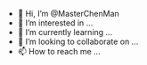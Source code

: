 - 👋 Hi, I’m @MasterChenMan
- 👀 I’m interested in ...
- 🌱 I’m currently learning ...
- 💞️ I’m looking to collaborate on ...
- 📫 How to reach me ...

<!---
MasterChenMan/MasterChenMan is a ✨ special ✨ repository because its `README.md` (this file) appears on your GitHub profile.
You can click the Preview link to take a look at your changes.
--->
